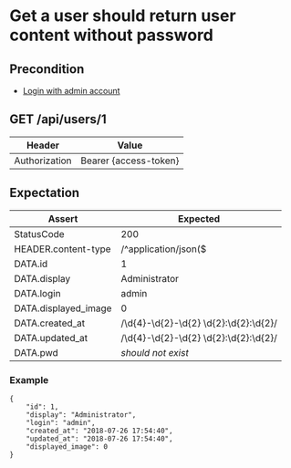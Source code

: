 # Get a user should return user content without password

## Precondition

* [Login with admin account](../common/login-with-admin.md)

## GET /api/users/1

| Header | Value |
| - | - |
| Authorization | Bearer {access-token} |

## Expectation

| Assert | Expected |
| - | - |
| StatusCode | 200 |
| HEADER.content-type | /^application/json($|;)/ |
| DATA.id | 1 |
| DATA.display | Administrator |
| DATA.login | admin |
| DATA.displayed_image | 0 |
| DATA.created_at | /\d{4}-\d{2}-\d{2} \d{2}:\d{2}:\d{2}/ |
| DATA.updated_at | /\d{4}-\d{2}-\d{2} \d{2}:\d{2}:\d{2}/ |
| DATA.pwd | *should not exist* |

### Example

```
{
    "id": 1,
    "display": "Administrator",
    "login": "admin",
    "created_at": "2018-07-26 17:54:40",
    "updated_at": "2018-07-26 17:54:40",
    "displayed_image": 0
}
```